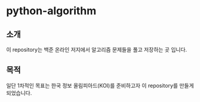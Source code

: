 # python-algorithm
## 소개
이 repository는 백준 온라인 저지에서 알고리즘 문제들을 풀고 
저장하는 곳 입니다.

## 목적
일단 1차적인 목표는 한국 정보 올림피아드(KOI)를 준비하고자 
이 repository를 만들게 되었습니다. 